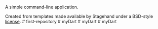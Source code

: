 A simple command-line application.

Created from templates made available by Stagehand under a BSD-style
[license](https://github.com/dart-lang/stagehand/blob/master/LICENSE).
#   f i r s t - r e p o s i t o r y  
 #   m y D a r t  
 #   m y D a r t  
 #   m y D a r t  
 